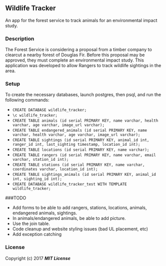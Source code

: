 ## Wildlife Tracker

An app for the forest service to track animals for an environmental impact study.

### Description

The Forest Service is considering a proposal from a timber company to clearcut a nearby forest of Douglas Fir. Before this proposal may be approved, they must complete an environmental impact study. This application was developed to allow Rangers to track wildlife sightings in the area.

### Setup

To create the necessary databases, launch postgres, then psql, and run the following commands:

* `CREATE DATABASE wildlife_tracker;`
* `\c wildlife_tracker;`
* `CREATE TABLE animals (id serial PRIMARY KEY, name varchar, health varchar, age varchar, image_url varchar);`
* `CREATE TABLE endangered_animals (id serial PRIMARY KEY, name varchar, health varchar, age varchar, image_url varchar);`
* `CREATE TABLE sightings (id serial PRIMARY KEY, animal_id int, ranger_id int, last_sighting timestamp, location_id int);`
* `CREATE TABLE locations (id serial PRIMARY KEY, name varchar);`
* `CREATE TABLE rangers (id serial PRIMARY KEY, name varchar, email varchar, station_id int);`
* `CREATE TABLE stations (id serial PRIMARY KEY, name varchar, coordinates varchar, location_id int);`
* `CREATE TABLE sightings_animals (id serial PRIMARY KEY, animal_id int, sighting_id int);`
* `CREATE DATABASE wildlife_tracker_test WITH TEMPLATE wildlife_tracker;`

###TODO

* Add forms to be able to add rangers, stations, locations, animals, endangered animals, sightings.
* In animals/endangered animals, be able to add picture.
* Use the join table.
* Code cleanup and website styling issues (bad UL placement, etc)
* Add exception catching

### License

Copyright (c) 2017 **_MIT License_**
